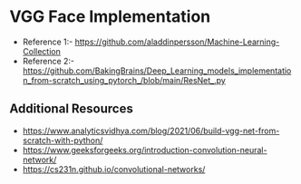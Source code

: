 # VGG Face Implementation
- Reference 1:- https://github.com/aladdinpersson/Machine-Learning-Collection
- Reference 2:- https://github.com/BakingBrains/Deep_Learning_models_implementation_from-scratch_using_pytorch_/blob/main/ResNet_.py
## Additional Resources
- https://www.analyticsvidhya.com/blog/2021/06/build-vgg-net-from-scratch-with-python/
- https://www.geeksforgeeks.org/introduction-convolution-neural-network/
- https://cs231n.github.io/convolutional-networks/
